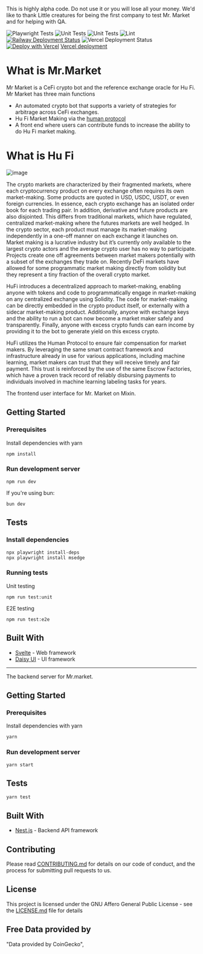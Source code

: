 This is highly alpha code. Do not use it or you will lose all your money. We'd like to thank Little creatures for being the first company to test Mr. Market and for helping with QA.

![Playwright Tests](https://github.com/Hu-Fi/Mr.Market/actions/workflows/playwright.yml/badge.svg) 
![Unit Tests](https://github.com/Hu-Fi/Mr.Market/actions/workflows/vitest.yml/badge.svg)
![Unit Tests](https://github.com/Hu-Fi/Mr.Market/actions/workflows/servertests.yml/badge.svg)
![Lint](https://github.com/Hu-Fi/Mr.Market/actions/workflows/lint.yml/badge.svg)
[![Railway Deployment Status](https://img.shields.io/badge/deployment-passing-brightgreen)](https://mrmarket-production.up.railway.app/)
![Vercel Deployment Status](https://therealsujitk-vercel-badge.vercel.app/?app=mr-market-one) 
[![Deploy with Vercel](https://vercel.com/button)](https://vercel.com/new/clone?repository-url=https%3A%2F%2Fgithub.com%2FHu-Fi%2FMr.Market)
[Vercel deployment](https://mr-market-one.vercel.app/home) 

# What is Mr.Market

Mr Market is a CeFi crypto bot and the reference exchange oracle for Hu Fi. Mr Market has three main functions

- An automated crypto bot that supports a variety of strategies for arbitrage across CeFi exchanges.
- Hu Fi Market Making via the [human protocol](https://github.com/humanprotocol/human-protocol)
- A front end where users can contribute funds to increase the ability to do Hu Fi market making.

# What is Hu Fi

![image](https://github.com/Hu-Fi/Mr.Market/assets/104921061/9be85875-723f-40c6-96e6-57f2d75924f4)

The crypto markets are characterized by their fragmented markets, where each cryptocurrency product on every exchange often requires its own market-making. Some products are quoted in USD, USDC, USDT, or even foreign currencies. In essence, each crypto exchange has an isolated order book for each trading pair. In addition, derivative and future products are also disjointed.  This differs from traditional markets, which have regulated, centralized market-making where the futures markets are well hedged. In the crypto sector, each product must manage its market-making independently in a one-off manner on each exchange it launches on.  Market making is a lucrative industry but it’s currently only available to the largest crypto actors and the average crypto user has no way to participate. Projects create one off agreements between market makers potentially with a subset of the exchanges they trade on. Recently DeFi markets have allowed for some programmatic market making directly from solidity but they represent a tiny fraction of the overall crypto market.

HuFi introduces a decentralized approach to market-making, enabling anyone with tokens and code to programmatically engage in market-making on any centralized exchange using Solidity. The code for market-making can be directly embedded in the crypto product itself, or externally with a sidecar market-making product. Additionally, anyone with exchange keys and the ability to run a bot can now become a market maker safely and transparently. Finally, anyone with excess crypto funds can earn income by providing it to the bot to generate yield on this excess crypto. 

HuFi utilizes the Human Protocol to ensure fair compensation for market makers. By leveraging the same smart contract framework and infrastructure already in use for various applications, including machine learning, market makers can trust that they will receive timely and fair payment. This trust is reinforced by the use of the same Escrow Factories, which have a proven track record of reliably disbursing payments to individuals involved in machine learning labeling tasks for years.

The frontend user interface for Mr. Market on Mixin.

## Getting Started

### Prerequisites

Install dependencies with yarn

```
npm install
```

### Run development server

```
npm run dev
```

If you're using bun:

```
bun dev
```

## Tests

### Install dependencies

```
npx playwright install-deps
npx playwright install msedge
```

### Running tests

Unit testing
```
npm run test:unit
```

E2E testing

```
npm run test:e2e
```

## Built With

* [Svelte](https://svelte.dev/) - Web framework
* [Daisy UI](https://daisyui.com/) - UI framework

---

The backend server for Mr.market.

## Getting Started

### Prerequisites

Install dependencies with yarn

```
yarn
```

### Run development server

```
yarn start
```

## Tests

```
yarn test
```

## Built With

* [Nest.js](https://nestjs.com/) - Backend API framework

## Contributing

Please read [CONTRIBUTING.md]() for details on our code of conduct, and the process for submitting pull requests to us.

## License

This project is licensed under the GNU Affero General Public License - see the [LICENSE.md](../LICENSE) file for details

## Free Data provided by
"Data provided by CoinGecko",
